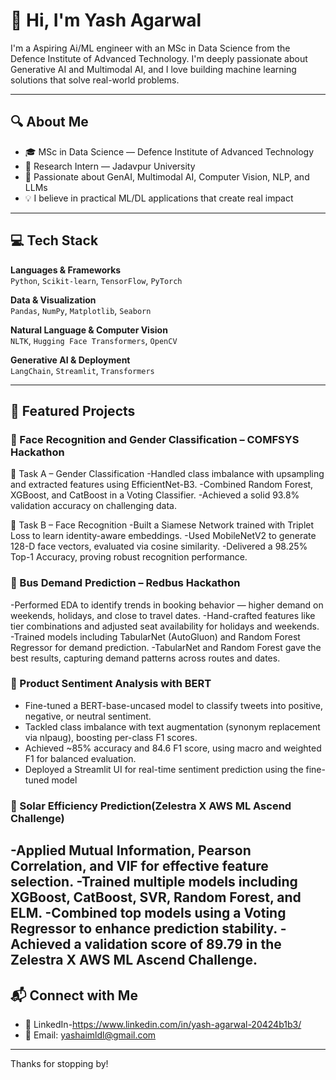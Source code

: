 # 👋 Hi, I'm Yash Agarwal

I'm a Aspiring Ai/ML engineer with an MSc in Data Science from the Defence Institute of Advanced Technology. I'm deeply passionate about Generative AI and Multimodal AI, and I love building machine learning solutions that solve real-world problems.


---

## 🔍 About Me

- 🎓 MSc in Data Science — Defence Institute of Advanced Technology  
- 🧪 Research Intern — Jadavpur University  
- 🧠 Passionate about GenAI, Multimodal AI, Computer Vision, NLP, and LLMs  
- 💡 I believe in practical ML/DL applications that create real impact  

---

## 💻 Tech Stack

**Languages & Frameworks**  
`Python`, `Scikit-learn`, `TensorFlow`, `PyTorch`

**Data & Visualization**  
`Pandas`, `NumPy`, `Matplotlib`, `Seaborn`

**Natural Language & Computer Vision**  
`NLTK`, `Hugging Face Transformers`, `OpenCV`

**Generative AI & Deployment**  
`LangChain`, `Streamlit`, `Transformers`

---

## 🚀 Featured Projects

### 🔐 Face Recognition and Gender Classification – COMFSYS Hackathon  
🔹 Task A – Gender Classification
-Handled class imbalance with upsampling and extracted features using EfficientNet-B3.
-Combined Random Forest, XGBoost, and CatBoost in a Voting Classifier.
-Achieved a solid 93.8% validation accuracy on challenging data.

🔹 Task B – Face Recognition
-Built a Siamese Network trained with Triplet Loss to learn identity-aware embeddings.
-Used MobileNetV2 to generate 128-D face vectors, evaluated via cosine similarity.
-Delivered a 98.25% Top-1 Accuracy, proving robust recognition performance. 

### 🚌 Bus Demand Prediction – Redbus Hackathon  

-Performed EDA to identify trends in booking behavior — higher demand on weekends, holidays, and close to travel dates.
-Hand-crafted features like tier combinations and adjusted seat availability for holidays and weekends.
-Trained models including TabularNet (AutoGluon) and Random Forest Regressor for demand prediction.
-TabularNet and Random Forest gave the best results, capturing demand patterns across routes and dates.  

### 💬 Product Sentiment Analysis with BERT  
- Fine-tuned a BERT-base-uncased model to classify tweets into positive, negative, or neutral sentiment.
- Tackled class imbalance with text augmentation (synonym replacement via nlpaug), boosting per-class F1 scores.
- Achieved ~85% accuracy and 84.6 F1 score, using macro and weighted F1 for balanced evaluation.
- Deployed a Streamlit UI for real-time sentiment prediction using the fine-tuned model
  
### 🔆 Solar Efficiency Prediction(Zelestra X AWS ML Ascend Challenge)
-Applied Mutual Information, Pearson Correlation, and VIF for effective feature selection.
-Trained multiple models including XGBoost, CatBoost, SVR, Random Forest, and ELM.
-Combined top models using a Voting Regressor to enhance prediction stability.
-Achieved a validation score of 89.79 in the Zelestra X AWS ML Ascend Challenge.
---

## 📬 Connect with Me

- 💼 LinkedIn-https://www.linkedin.com/in/yash-agarwal-20424b1b3/  
- 📧 Email: yashaimldl@gmail.com
---

Thanks for stopping by!


